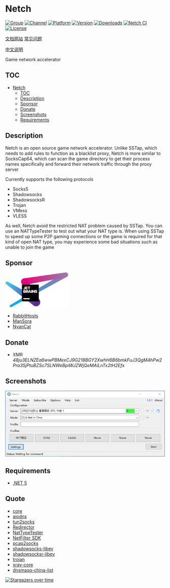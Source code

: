 # Netch
[![Group](https://img.shields.io/badge/Telegram-Group-green)](https://t.me/Netch_Discuss_Group)
[![Channel](https://img.shields.io/badge/Telegram-Channel-blue)](https://t.me/Netch)
[![Platform](https://img.shields.io/badge/platform-windows-orange.svg)](https://github.com/NetchX/Netch)
[![Version](https://img.shields.io/github/v/release/NetchX/Netch)](https://github.com/NetchX/Netch/releases)
[![Downloads](https://img.shields.io/github/downloads/NetchX/Netch/total.svg)](https://github.com/NetchX/Netch/releases)
[![Netch CI](https://github.com/NetchX/Netch/workflows/Netch%20CI/badge.svg)](https://github.com/NetchX/Netch/actions)
[![License](https://img.shields.io/badge/license-MIT-yellow.svg)](LICENSE)

[文档网站](https://netch.org/) [常见问题](https://netch.org/#/docs/zh-CN/faq) 

[中文说明](README.zh-CN.md)

Game network accelerator

## TOC
- [Netch](#netch)
	- [TOC](#toc)
	- [Description](#description)
    - [Sponsor](#sponsor)
	- [Donate](#donate)
	- [Screenshots](#screenshots)
	- [Requirements](#requirements)

## Description
Netch is an open source game network accelerator. Unlike SSTap, which needs to add rules to function as a blacklist proxy, Netch is more similar to SocksCap64, which can scan the game directory to get their process names specifically and forward their network traffic through the proxy server

Currently supports the following protocols
- Socks5
- Shadowsocks
- ShadowsocksR
- Trojan
- VMess
- VLESS

As well, Netch avoid the restricted NAT problem caused by SSTap. You can use an NATTypeTester to test out what your NAT type is. When using SSTap to speed up some P2P gaming connections or the game is required for that kind of open NAT type, you may experience some bad situations such as unable to join the game

## Sponsor
<a href="https://www.jetbrains.com/?from=Netch"><img src="images/jetbrains-variant-4.svg" alt="JetBrains" width="200"/></a>

- [RabbitHosts](https://rabbithosts.com/cart.php)
- [ManSora](https://www.mansora.co/cart.php)
- [NyanCat](https://nyancat.info/register)

## Donate
- XMR *48ju3ELNZEa6wwPBMexCJ9G218BGY2XwhH6B6bmkFuJ3QgM4hPw2Pra35jPtuBZSc7SLNWeBpiWJZWjQeMAiLnTx2tH2Efx*

## Screenshots
![](images/screenshots/main.png)

## Requirements
- [.NET 5](https://dotnet.microsoft.com/download/dotnet/5.0/runtime)

## Quote
- [core](https://github.com/aiocloud/core)
- [aiodns](https://github.com/aiocloud/aiodns)
- [tun2socks](https://github.com/aiocloud/tun2socks)
- [Redirector](https://github.com/aiocloud/Redirector)
- [NatTypeTester](https://github.com/HMBSbige/NatTypeTester)
- [NetFilter SDK](https://netfiltersdk.com)
- [pcap2socks](https://github.com/zhxie/pcap2socks)
- [shadowsocks-libev](https://github.com/shadowsocks/shadowsocks-libev)
- [shadowsocksr-libev](https://github.com/shadowsocksrr/shadowsocksr-libev)
- [trojan](https://github.com/trojan-gfw/trojan)
- [xray-core](https://github.com/XTLS/Xray-core)
- [dnsmasq-china-list](https://github.com/felixonmars/dnsmasq-china-list)

[![Stargazers over time](https://starchart.cc/NetchX/Netch.svg)](https://starchart.cc/NetchX/Netch)     
